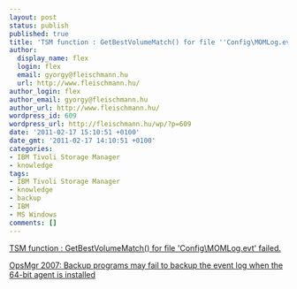 ```yaml
---
layout: post
status: publish
published: true
title: 'TSM function : GetBestVolumeMatch() for file ''Config\MOMLog.evt'' failed.'
author:
  display_name: flex
  login: flex
  email: gyorgy@fleischmann.hu
  url: http://www.fleischmann.hu/
author_login: flex
author_email: gyorgy@fleischmann.hu
author_url: http://www.fleischmann.hu/
wordpress_id: 609
wordpress_url: http://fleischmann.hu/wp/?p=609
date: '2011-02-17 15:10:51 +0100'
date_gmt: '2011-02-17 14:10:51 +0100'
categories:
- IBM Tivoli Storage Manager
- knowledge
tags:
- IBM Tivoli Storage Manager
- knowledge
- backup
- IBM
- MS Windows
comments: []
---
```

<p><a href="http://www-01.ibm.com/support/docview.wss?uid=swg21369967">TSM function : GetBestVolumeMatch() for file 'Config\MOMLog.evt' failed.</a></p>
<p><a href="http://support.microsoft.com/kb/970219">OpsMgr 2007: Backup programs may fail to backup the event log when the 64-bit agent is installed</a></p>
